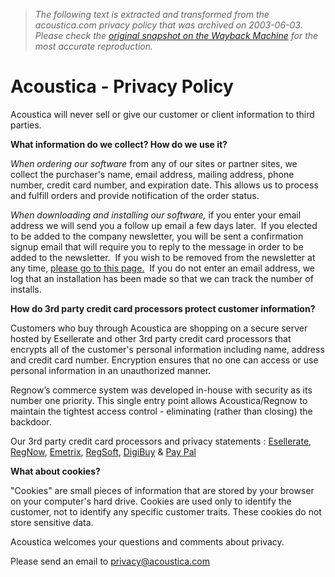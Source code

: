 > *The following text is extracted and transformed from the acoustica.com privacy policy that was archived on 2003-06-03. Please check the [original snapshot on the Wayback Machine](https://web.archive.org/web/20030603201730id_/http%3A//www.acoustica.com/company/privacy.htm) for the most accurate reproduction.*

# Acoustica - Privacy Policy

Acoustica will never sell or give our customer or client information to third parties. 

**What information do we collect? How do we use it?**

_When ordering our software_ from any of our sites or partner sites, we collect the purchaser's name, email address, mailing address, phone number, credit card number, and expiration date. This allows us to process and fulfill orders and provide notification of the order status.   

_When downloading and installing our software,_ if you enter your email address we will send you a follow up email a few days later.  If you elected to be added to the company newsletter, you will be sent a confirmation signup email that will require you to reply to the message in order to be added to the newsletter.  If you wish to be removed from the newsletter at any time, [please go to this page.](https://web.archive.org/web/20030603201730id_/http%3A//www.acoustica.com/newsletter/unsubscribe.htm)  If you do not enter an email address, we log that an installation has been made so that we can track the number of installs.

**How do 3rd party credit card processors protect customer information?**

Customers who buy through Acoustica are shopping on a secure server hosted by Esellerate and other 3rd party credit card processors that encrypts all of the customer's personal information including name, address and credit card number. Encryption ensures that no one can access or use personal information in an unauthorized manner. 

Regnow’s commerce system was developed in-house with security as its number one priority. This single entry point allows Acoustica/Regnow to maintain the tightest access control - eliminating (rather than closing) the backdoor. 

Our 3rd party credit card processors and privacy statements : [Esellerate](http://www.esellerate.net/privacy.asp), [RegNow](http://www.regnow.com/privacy.html), [Emetrix](http://www.emetrix.com/company/privacy.asp), [RegSoft](http://regsoft.com/privacy%20statement.shtml), [DigiBuy](http://www.digibuy.com/cgi-bin/privacy.html) & [Pay Pal](http://www.paypal.com/cgi-bin/webscr?cmd=p/gen/privacy-outside)

**What about cookies?**

"Cookies" are small pieces of information that are stored by your browser on your computer's hard drive. Cookies are used only to identify the customer, not to identify any specific customer traits. These cookies do not store sensitive data. 

Acoustica welcomes your questions and comments about privacy. 

Please send an email to [privacy@acoustica.com](mailto:privacy@acoustica.com)

